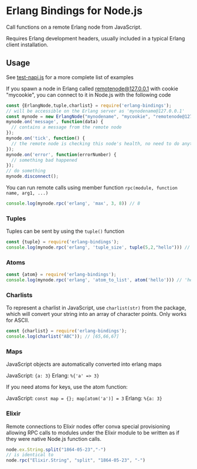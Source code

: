 # Erlang Bindings for Node.js

Call functions on a remote Erlang node from JavaScript.

Requires Erlang development headers, usually included in a typical Erlang
client installation.

## Usage

See [test-napi.js](test-napi.js) for a more complete list of examples

If you spawn a node in Erlang called remotenode@127.0.0.1 with cookie "mycookie",
you can connect to it in Node.js with the following code

```javascript
const {ErlangNode,tuple,charlist} = require('erlang-bindings');
// will be accessible on the Erlang server as 'mynodename@127.0.0.1'
const mynode = new ErlangNode("mynodename", "mycookie", "remotenode@127.0.0.1");
mynode.on('message', function(data) {
  // contains a message from the remote node
});
mynode.on('tick', function() {
  // the remote node is checking this node's health, no need to do anything
});
mynode.on('error', function(errorNumber) {
  // something bad happened
});
// do something
mynode.disconnect();
```

You can run remote calls using member function `rpc(module, function name, arg1, ...)`

```javascript
console.log(mynode.rpc('erlang', 'max', 3, 8)) // 8
```

### Tuples

Tuples can be sent by using the `tuple()` function

```javascript
const {tuple} = require('erlang-bindings');
console.log(mynode.rpc('erlang', 'tuple_size', tuple(5,2,"hello"))) // 3
```

### Atoms

```javascript
const {atom} = require('erlang-bindings');
console.log(mynode.rpc('erlang', 'atom_to_list', atom('hello'))) // 'hello'
```


### Charlists

To represent a charlist in JavaScript, use `charlist(str)` from the package,
which will convert your string into an array of character points. Only works
for ASCII.

```javascript
const {charlist} = require('erlang-bindings');
console.log(charlist("ABC")); // [65,66,67]
```

### Maps

JavaScript objects are automatically converted into erlang maps

JavaScript: `{a: 3}`
Erlang: `%{'a' => 3}`

If you need atoms for keys, use the atom function:

JavaScript: `const map = {}; map[atom('a')] = 3`
Erlang: `%{a: 3}`

### Elixir

Remote connections to Elixir nodes offer conva special provisioning allowing
RPC calls to modules under the Elixir module to be written as if they were
native Node.js function calls.

```javascript
node.ex.String.split("1864-05-23","-")
// is identical to
node.rpc("Elixir.String", "split", "1864-05-23", "-")
```

